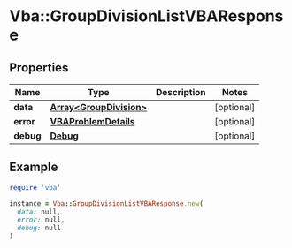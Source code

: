 # Vba::GroupDivisionListVBAResponse

## Properties

| Name | Type | Description | Notes |
| ---- | ---- | ----------- | ----- |
| **data** | [**Array&lt;GroupDivision&gt;**](GroupDivision.md) |  | [optional] |
| **error** | [**VBAProblemDetails**](VBAProblemDetails.md) |  | [optional] |
| **debug** | [**Debug**](Debug.md) |  | [optional] |

## Example

```ruby
require 'vba'

instance = Vba::GroupDivisionListVBAResponse.new(
  data: null,
  error: null,
  debug: null
)
```

